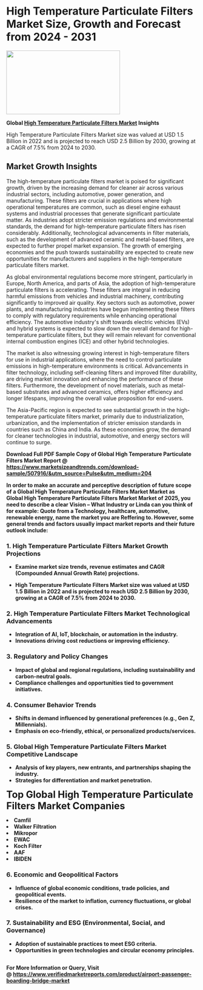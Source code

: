 <H1>High Temperature Particulate Filters Market Size, Growth and Forecast from 2024 - 2031</H1><img class="aligncenter size-medium wp-image-584254" src="https://thirdeyenews.in/wp-content/uploads/2024/09/Global-Market-Research-300x168.jpeg" alt="" width="300" height="168" /><p><strong>Global&nbsp;<a href="https://www.marketsizeandtrends.com/download-sample/507916/&amp;utm_source=Pulse&amp;utm_medium=204">High Temperature Particulate Filters Market</a> Insights</strong></p><p>High Temperature Particulate Filters Market size was valued at USD 1.5 Billion in 2022 and is projected to reach USD 2.5 Billion by 2030, growing at a CAGR of 7.5% from 2024 to 2030.</p><p><h2>Market Growth Insights</h2> <p>The high-temperature particulate filters market is poised for significant growth, driven by the increasing demand for cleaner air across various industrial sectors, including automotive, power generation, and manufacturing. These filters are crucial in applications where high operational temperatures are common, such as diesel engine exhaust systems and industrial processes that generate significant particulate matter. As industries adopt stricter emission regulations and environmental standards, the demand for high-temperature particulate filters has risen considerably. Additionally, technological advancements in filter materials, such as the development of advanced ceramic and metal-based filters, are expected to further propel market expansion. The growth of emerging economies and the push towards sustainability are expected to create new opportunities for manufacturers and suppliers in the high-temperature particulate filters market.</p> <p><strong></strong></p> <p>As global environmental regulations become more stringent, particularly in Europe, North America, and parts of Asia, the adoption of high-temperature particulate filters is accelerating. These filters are integral in reducing harmful emissions from vehicles and industrial machinery, contributing significantly to improved air quality. Key sectors such as automotive, power plants, and manufacturing industries have begun implementing these filters to comply with regulatory requirements while enhancing operational efficiency. The automotive industry's shift towards electric vehicles (EVs) and hybrid systems is expected to slow down the overall demand for high-temperature particulate filters, but they will remain relevant for conventional internal combustion engines (ICE) and other hybrid technologies.</p> <p>The market is also witnessing growing interest in high-temperature filters for use in industrial applications, where the need to control particulate emissions in high-temperature environments is critical. Advancements in filter technology, including self-cleaning filters and improved filter durability, are driving market innovation and enhancing the performance of these filters. Furthermore, the development of novel materials, such as metal-based substrates and advanced ceramics, offers higher efficiency and longer lifespans, improving the overall value proposition for end-users.</p> <p>The Asia-Pacific region is expected to see substantial growth in the high-temperature particulate filters market, primarily due to industrialization, urbanization, and the implementation of stricter emission standards in countries such as China and India. As these economies grow, the demand for cleaner technologies in industrial, automotive, and energy sectors will continue to surge.</p> <p><strong></p><p><span class=""><strong>Download Full PDF Sample Copy of Global High Temperature Particulate Filters Market Report</strong> @ <a href="https://www.marketsizeandtrends.com/download-sample/507916/&amp;utm_source=Pulse&amp;utm_medium=204" target="_blank">https://www.marketsizeandtrends.com/download-sample/507916/&amp;utm_source=Pulse&amp;utm_medium=204</a></span></p><p>In order to make an accurate and perceptive description of future scope of a Global&nbsp;High Temperature Particulate Filters Market Market as Global&nbsp;High Temperature Particulate Filters Market Market of 2025, you need to describe a clear Vision &ndash; What Industry or Linda can you think of for example: Quote from a Technology, healthcare, automotive, renewable energy, name the market you are Reffering to. However, some general trends and factors usually impact market reports and their future outlook include:</p><h3>1.&nbsp;<strong>High Temperature Particulate Filters Market Growth Projections</strong></h3><ul><li>Examine market size trends, revenue estimates and CAGR (Compounded Annual Growth Rate) projections.</li><li><p>High Temperature Particulate Filters Market size was valued at USD 1.5 Billion in 2022 and is projected to reach USD 2.5 Billion by 2030, growing at a CAGR of 7.5% from 2024 to 2030.</p></li></ul><h3>2.&nbsp;<strong>High Temperature Particulate Filters Market Technological Advancements</strong></h3><ul><li>Integration of AI, IoT, blockchain, or automation in the industry.</li><li>Innovations driving cost reductions or improving efficiency.</li></ul><h3>3.&nbsp;<strong>Regulatory and Policy Changes</strong></h3><ul><li>Impact of global and regional regulations, including sustainability and carbon-neutral goals.</li><li>Compliance challenges and opportunities tied to government initiatives.</li></ul><h3>4.&nbsp;<strong>Consumer Behavior Trends</strong></h3><ul><li>Shifts in demand influenced by generational preferences (e.g., Gen Z, Millennials).</li><li>Emphasis on eco-friendly, ethical, or personalized products/services.</li></ul><h3>5.&nbsp;<strong>Global High Temperature Particulate Filters Market Competitive Landscape</strong></h3><ul><li>Analysis of key players, new entrants, and partnerships shaping the industry.</li><li>Strategies for differentiation and market penetration.</li></ul><p data-pm-slice="1 1 []"><span style="color: inherit; font-family: inherit; font-size: 25px;">Top Global High Temperature Particulate Filters Market Companies</span></p><div class="" data-test-id=""><p><li>Camfil</li><li> Walker Filtration</li><li> Mikropor</li><li> EWAC</li><li> Koch Filter</li><li> AAF</li><li> IBIDEN</li></p></div><h3>6.&nbsp;<strong>Economic and Geopolitical Factors</strong></h3><ul><li>Influence of global economic conditions, trade policies, and geopolitical events.</li><li>Resilience of the market to inflation, currency fluctuations, or global crises.</li></ul><h3>7.&nbsp;<strong>Sustainability and ESG (Environmental, Social, and Governance)</strong></h3><ul><li>Adoption of sustainable practices to meet ESG criteria.</li><li>Opportunities in green technologies and circular economy principles.</li></ul><h2><strong style="font-size: 14px;">For More Information or Query, Visit @&nbsp;</strong><a style="background-color: #ffffff; font-size: 14px;" href="https://www.marketsizeandtrends.com/report/high-temperature-particulate-filters-market/" target="_blank">https://www.verifiedmarketreports.com/product/airport-passenger-boarding-bridge-market</a></h2>
